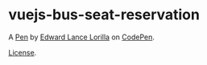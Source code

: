 # vuejs-bus-seat-reservation

A [Pen](https://codepen.io/edward1995/pen/dyGXNzY) by [Edward Lance Lorilla](https://codepen.io/edward1995) on [CodePen](https://codepen.io).

[License](https://codepen.io/edward1995/pen/dyGXNzY/license).